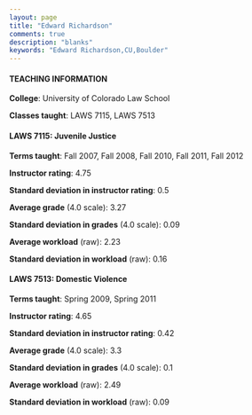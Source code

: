 ```yaml
---
layout: page
title: "Edward Richardson" 
comments: true
description: "blanks"
keywords: "Edward Richardson,CU,Boulder"
---
```

<head>
<script src="https://ajax.googleapis.com/ajax/libs/jquery/2.1.3/jquery.min.js"></script>
<script src="https://dl.dropboxusercontent.com/s/pc42nxpaw1ea4o9/highcharts.js?dl=0"></script>
<!-- <script src="../assets/js/highcharts.js"></script> -->
<style type="text/css">@font-face {
	font-family: "Bebas Neue";
	src: url(https://www.filehosting.org/file/details/544349/BebasNeue Regular.otf) format("opentype");
	}
	h1.Bebas { 
		font-family: "Bebas Neue", Verdana, Tahoma;
	}
</style>
</head>
	   
#### TEACHING INFORMATION

**College**: University of Colorado Law School

**Classes taught**: LAWS 7115, LAWS 7513

#### LAWS 7115: Juvenile Justice

**Terms taught**: Fall 2007, Fall 2008, Fall 2010, Fall 2011, Fall 2012

**Instructor rating**: 4.75

**Standard deviation in instructor rating**: 0.5

**Average grade** (4.0 scale): 3.27

**Standard deviation in grades** (4.0 scale): 0.09

**Average workload** (raw): 2.23

**Standard deviation in workload** (raw): 0.16

#### LAWS 7513: Domestic Violence

**Terms taught**: Spring 2009, Spring 2011

**Instructor rating**: 4.65

**Standard deviation in instructor rating**: 0.42

**Average grade** (4.0 scale): 3.3

**Standard deviation in grades** (4.0 scale): 0.1

**Average workload** (raw): 2.49

**Standard deviation in workload** (raw): 0.09

